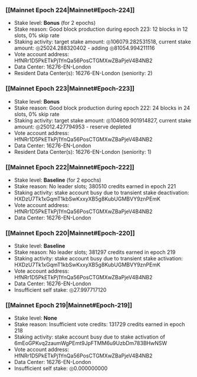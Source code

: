 ### [[Mainnet Epoch 224|Mainnet#Epoch-224]]
* Stake level: **Bonus** (for 2 epochs)
* Stake reason: Good block production during epoch 223: 12 blocks in 12 slots, 0% skip rate
* Staking activity: target stake amount: ◎106079.282531518, current stake amount: ◎25024.288320402 - adding ◎81054.994211116
* Vote account address: HfNRr1D5PkETkPj1YnQa56PosCTGMXwZBaPjeV4B4NB2
* Data Center: 16276-EN-London
* Resident Data Center(s): 16276-EN-London (seniority: 2)
### [[Mainnet Epoch 223|Mainnet#Epoch-223]]
* Stake level: **Bonus**
* Stake reason: Good block production during epoch 222: 24 blocks in 24 slots, 0% skip rate
* Staking activity: target stake amount: ◎104609.901914827, current stake amount: ◎25012.427794953 - reserve depleted
* Vote account address: HfNRr1D5PkETkPj1YnQa56PosCTGMXwZBaPjeV4B4NB2
* Data Center: 16276-EN-London
* Resident Data Center(s): 16276-EN-London (seniority: 1)
### [[Mainnet Epoch 222|Mainnet#Epoch-222]]
* Stake level: **Baseline** (for 2 epochs)
* Stake reason: No leader slots; 380510 credits earned in epoch 221
* Staking activity: stake account busy due to transient stake deactivation: HXDzU7Tk1xGqmT1kbSwKxxyXB5g8KubUGMBVY9znPEmK
* Vote account address: HfNRr1D5PkETkPj1YnQa56PosCTGMXwZBaPjeV4B4NB2
* Data Center: 16276-EN-London
### [[Mainnet Epoch 220|Mainnet#Epoch-220]]
* Stake level: **Baseline**
* Stake reason: No leader slots; 381297 credits earned in epoch 219
* Staking activity: stake account busy due to transient stake activation: HXDzU7Tk1xGqmT1kbSwKxxyXB5g8KubUGMBVY9znPEmK
* Vote account address: HfNRr1D5PkETkPj1YnQa56PosCTGMXwZBaPjeV4B4NB2
* Data Center: 16276-EN-London
* Insufficient self stake: ◎27.997717120
### [[Mainnet Epoch 219|Mainnet#Epoch-219]]
* Stake level: **None**
* Stake reason: Insufficient vote credits: 131729 credits earned in epoch 218
* Staking activity: stake account busy due to stake activation of 6mEoGPKvq2zaumWgPEmt9JpFTMM6u9UzbDm783BHwNSW
* Vote account address: HfNRr1D5PkETkPj1YnQa56PosCTGMXwZBaPjeV4B4NB2
* Data Center: 16276-EN-London
* Insufficient self stake: ◎0.000000000